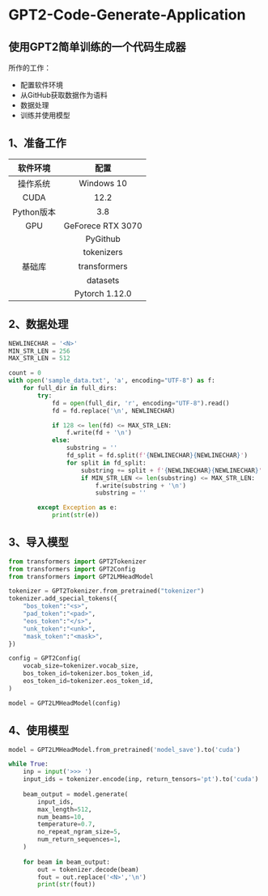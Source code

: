 # GPT2-Code-Generate-Application


## 使用GPT2简单训练的一个代码生成器

所作的工作：
+ 配置软件环境
+ 从GitHub获取数据作为语料
+ 数据处理
+ 训练并使用模型


## 1、准备工作
| 软件环境        | 配置   |
| :--------:        | :-----:  |
| 操作系统        | Windows 10   |
| CUDA            |   12.2   |
| Python版本   |    3.8    |
| GPU              |    GeForece RTX 3070    |
|                       |    PyGithub    |
|                      |    tokenizers    |
| 基础库           |    transformers    |
|                      |    datasets    |
|                      |    Pytorch 1.12.0  |


## 2、数据处理
```python
NEWLINECHAR = '<N>'
MIN_STR_LEN = 256
MAX_STR_LEN = 512

count = 0
with open('sample_data.txt', 'a', encoding="UTF-8") as f:
    for full_dir in full_dirs:
        try:
            fd = open(full_dir, 'r', encoding="UTF-8").read()
            fd = fd.replace('\n', NEWLINECHAR)

            if 128 <= len(fd) <= MAX_STR_LEN:
                f.write(fd + '\n')
            else:
                substring = ''
                fd_split = fd.split(f'{NEWLINECHAR}{NEWLINECHAR}')
                for split in fd_split:
                    substring += split + f'{NEWLINECHAR}{NEWLINECHAR}'
                    if MIN_STR_LEN <= len(substring) <= MAX_STR_LEN:
                        f.write(substring + '\n')
                        substring = ''

        except Exception as e:
            print(str(e))
```

## 3、导入模型
```python
from transformers import GPT2Tokenizer
from transformers import GPT2Config
from transformers import GPT2LMHeadModel

tokenizer = GPT2Tokenizer.from_pretrained("tokenizer")
tokenizer.add_special_tokens({
    "bos_token":"<s>",
    "pad_token":"<pad>",
    "eos_token":"</s>",
    "unk_token":"<unk>",
    "mask_token":"<mask>",    
})

config = GPT2Config(
    vocab_size=tokenizer.vocab_size,
    bos_token_id=tokenizer.bos_token_id,
    eos_token_id=tokenizer.eos_token_id,
)

model = GPT2LMHeadModel(config)
```

## 4、使用模型
```python
model = GPT2LMHeadModel.from_pretrained('model_save').to('cuda')

while True:
    inp = input('>>> ')
    input_ids = tokenizer.encode(inp, return_tensors='pt').to('cuda')
    
    beam_output = model.generate(
        input_ids,
        max_length=512,
        num_beams=10,
        temperature=0.7,
        no_repeat_ngram_size=5,
        num_return_sequences=1,
    )
    
    for beam in beam_output:
        out = tokenizer.decode(beam)
        fout = out.replace('<N>','\n')
        print(str(fout))
```
